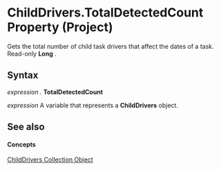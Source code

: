 
# ChildDrivers.TotalDetectedCount Property (Project)

Gets the total number of child task drivers that affect the dates of a task. Read-only  **Long** .


## Syntax

 _expression_ . **TotalDetectedCount**

 _expression_ A variable that represents a **ChildDrivers** object.


## See also


#### Concepts


[ChildDrivers Collection Object](5260ab69-f81a-3466-c969-d84a2c60551e.md)
